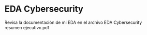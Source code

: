 # EDA Cybersecurity

Revisa la documentación de mi EDA en el archivo EDA Cybersecurity resumen ejecutivo.pdf